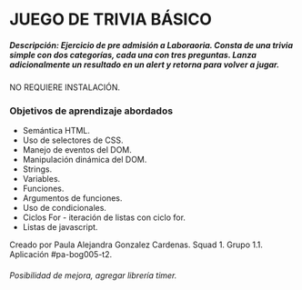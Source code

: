 # JUEGO DE TRIVIA BÁSICO
##### Descripción: Ejercicio de pre admisión a Laboraoria. Consta de una trivia simple con dos categorías, cada una con tres preguntas. Lanza adicionalmente un resultado en un alert y retorna para volver a jugar.

NO REQUIERE INSTALACIÓN.

### Objetivos de aprendizaje abordados

* Semántica HTML.
* Uso de selectores de CSS.
* Manejo de eventos del DOM.
* Manipulación dinámica del DOM.
* Strings.
* Variables.
* Funciones.
* Argumentos de funciones.
* Uso de condicionales.
* Ciclos For - iteración de listas con ciclo for.
* Listas de javascript.

Creado por Paula Alejandra Gonzalez Cardenas.
Squad 1. Grupo 1.1.
Aplicación #pa-bog005-t2.

###### Posibilidad de mejora, agregar librería timer.
